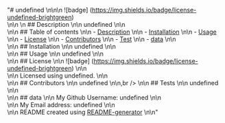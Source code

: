 "# undefined  \n\n\n  ![badge] (https://img.shields.io/badge/license-undefined-brightgreen)<br />  \n\n  \n  ## Description  \n\n  undefined  \n\n  <br />  \n\n  ## Table of contents  \n\n  - [Description](#Description)  \n\n  - [Installation](#Installation)  \n\n  - [Usage](#Usage)  \n\n  - [License](#License)  \n\n  - [Contributors](#Contributors)  \n\n  - [Test](#Test)  \n\n  - [data](#data)  \n\n<br />  \n\n  ## Installation  \n\n  undefined  \n\n<br />  \n\n  ## Usage  \n\n  undefined  \n\n<br />  \n\n  ## License  \n\n  ![badge] (https://img.shields.io/badge/license-undefined-brightgreen)  \n\n  <br />  \n\n  Licensed using undefined.  \n\n<br />  \n\n  ## Contributors  \n\n  undefined  \n\n,br />  \n\n  ## Tests  \n\n  undefined  \n\n<br />  \n\n  ## data  \n\n  My Github Username: undefined  \n\n  <br />  \n\n  My Email address: undefined  \n\n<br />  \n\n  README created using [README-generator](https://https://github.com/Brett-NT/readme-generator)  \n\n"
